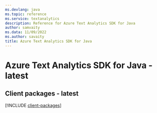 ```yaml
---
ms.devlang: java
ms.topic: reference
ms.service: textanalytics
description: Reference for Azure Text Analytics SDK for Java
author: samvaity
ms.data: 11/09/2022
ms.author: savaity
title: Azure Text Analytics SDK for Java
---
```

# Azure Text Analytics SDK for Java - latest

## Client packages - latest
[!INCLUDE [client-packages](text-analytics-client-index.md)]